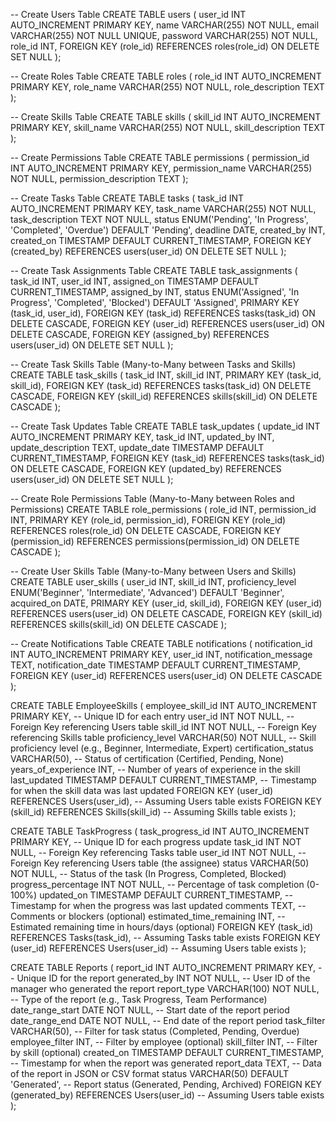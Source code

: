 -- Create Users Table
CREATE TABLE users (
    user_id INT AUTO_INCREMENT PRIMARY KEY,
    name VARCHAR(255) NOT NULL,
    email VARCHAR(255) NOT NULL UNIQUE,
    password VARCHAR(255) NOT NULL,
    role_id INT,
    FOREIGN KEY (role_id) REFERENCES roles(role_id) ON DELETE SET NULL
);

-- Create Roles Table
CREATE TABLE roles (
    role_id INT AUTO_INCREMENT PRIMARY KEY,
    role_name VARCHAR(255) NOT NULL,
    role_description TEXT
);

-- Create Skills Table
CREATE TABLE skills (
    skill_id INT AUTO_INCREMENT PRIMARY KEY,
    skill_name VARCHAR(255) NOT NULL,
    skill_description TEXT
);

-- Create Permissions Table
CREATE TABLE permissions (
    permission_id INT AUTO_INCREMENT PRIMARY KEY,
    permission_name VARCHAR(255) NOT NULL,
    permission_description TEXT
);

-- Create Tasks Table
CREATE TABLE tasks (
    task_id INT AUTO_INCREMENT PRIMARY KEY,
    task_name VARCHAR(255) NOT NULL,
    task_description TEXT NOT NULL,
    status ENUM('Pending', 'In Progress', 'Completed', 'Overdue') DEFAULT 'Pending',
    deadline DATE,
    created_by INT,
    created_on TIMESTAMP DEFAULT CURRENT_TIMESTAMP,
    FOREIGN KEY (created_by) REFERENCES users(user_id) ON DELETE SET NULL
);

-- Create Task Assignments Table
CREATE TABLE task_assignments (
    task_id INT,
    user_id INT,
    assigned_on TIMESTAMP DEFAULT CURRENT_TIMESTAMP,
    assigned_by INT,
    status ENUM('Assigned', 'In Progress', 'Completed', 'Blocked') DEFAULT 'Assigned',
    PRIMARY KEY (task_id, user_id),
    FOREIGN KEY (task_id) REFERENCES tasks(task_id) ON DELETE CASCADE,
    FOREIGN KEY (user_id) REFERENCES users(user_id) ON DELETE CASCADE,
    FOREIGN KEY (assigned_by) REFERENCES users(user_id) ON DELETE SET NULL
);

-- Create Task Skills Table (Many-to-Many between Tasks and Skills)
CREATE TABLE task_skills (
    task_id INT,
    skill_id INT,
    PRIMARY KEY (task_id, skill_id),
    FOREIGN KEY (task_id) REFERENCES tasks(task_id) ON DELETE CASCADE,
    FOREIGN KEY (skill_id) REFERENCES skills(skill_id) ON DELETE CASCADE
);

-- Create Task Updates Table
CREATE TABLE task_updates (
    update_id INT AUTO_INCREMENT PRIMARY KEY,
    task_id INT,
    updated_by INT,
    update_description TEXT,
    update_date TIMESTAMP DEFAULT CURRENT_TIMESTAMP,
    FOREIGN KEY (task_id) REFERENCES tasks(task_id) ON DELETE CASCADE,
    FOREIGN KEY (updated_by) REFERENCES users(user_id) ON DELETE SET NULL
);

-- Create Role Permissions Table (Many-to-Many between Roles and Permissions)
CREATE TABLE role_permissions (
    role_id INT,
    permission_id INT,
    PRIMARY KEY (role_id, permission_id),
    FOREIGN KEY (role_id) REFERENCES roles(role_id) ON DELETE CASCADE,
    FOREIGN KEY (permission_id) REFERENCES permissions(permission_id) ON DELETE CASCADE
);

-- Create User Skills Table (Many-to-Many between Users and Skills)
CREATE TABLE user_skills (
    user_id INT,
    skill_id INT,
    proficiency_level ENUM('Beginner', 'Intermediate', 'Advanced') DEFAULT 'Beginner',
    acquired_on DATE,
    PRIMARY KEY (user_id, skill_id),
    FOREIGN KEY (user_id) REFERENCES users(user_id) ON DELETE CASCADE,
    FOREIGN KEY (skill_id) REFERENCES skills(skill_id) ON DELETE CASCADE
);

-- Create Notifications Table
CREATE TABLE notifications (
    notification_id INT AUTO_INCREMENT PRIMARY KEY,
    user_id INT,
    notification_message TEXT,
    notification_date TIMESTAMP DEFAULT CURRENT_TIMESTAMP,
    FOREIGN KEY (user_id) REFERENCES users(user_id) ON DELETE CASCADE
);


CREATE TABLE EmployeeSkills (
    employee_skill_id INT AUTO_INCREMENT PRIMARY KEY,   -- Unique ID for each entry
    user_id INT NOT NULL,                                -- Foreign Key referencing Users table
    skill_id INT NOT NULL,                               -- Foreign Key referencing Skills table
    proficiency_level VARCHAR(50) NOT NULL,              -- Skill proficiency level (e.g., Beginner, Intermediate, Expert)
    certification_status VARCHAR(50),                    -- Status of certification (Certified, Pending, None)
    years_of_experience INT,                             -- Number of years of experience in the skill
    last_updated TIMESTAMP DEFAULT CURRENT_TIMESTAMP,    -- Timestamp for when the skill data was last updated
    FOREIGN KEY (user_id) REFERENCES Users(user_id),    -- Assuming Users table exists
    FOREIGN KEY (skill_id) REFERENCES Skills(skill_id)  -- Assuming Skills table exists
);


CREATE TABLE TaskProgress (
    task_progress_id INT AUTO_INCREMENT PRIMARY KEY,    -- Unique ID for each progress update
    task_id INT NOT NULL,                                -- Foreign Key referencing Tasks table
    user_id INT NOT NULL,                                -- Foreign Key referencing Users table (the assignee)
    status VARCHAR(50) NOT NULL,                         -- Status of the task (In Progress, Completed, Blocked)
    progress_percentage INT NOT NULL,                    -- Percentage of task completion (0-100%)
    updated_on TIMESTAMP DEFAULT CURRENT_TIMESTAMP,      -- Timestamp for when the progress was last updated
    comments TEXT,                                       -- Comments or blockers (optional)
    estimated_time_remaining INT,                        -- Estimated remaining time in hours/days (optional)
    FOREIGN KEY (task_id) REFERENCES Tasks(task_id),    -- Assuming Tasks table exists
    FOREIGN KEY (user_id) REFERENCES Users(user_id)     -- Assuming Users table exists
);


CREATE TABLE Reports (
    report_id INT AUTO_INCREMENT PRIMARY KEY,           -- Unique ID for the report
    generated_by INT NOT NULL,                           -- User ID of the manager who generated the report
    report_type VARCHAR(100) NOT NULL,                   -- Type of the report (e.g., Task Progress, Team Performance)
    date_range_start DATE NOT NULL,                      -- Start date of the report period
    date_range_end DATE NOT NULL,                        -- End date of the report period
    task_filter VARCHAR(50),                             -- Filter for task status (Completed, Pending, Overdue)
    employee_filter INT,                                 -- Filter by employee (optional)
    skill_filter INT,                                    -- Filter by skill (optional)
    created_on TIMESTAMP DEFAULT CURRENT_TIMESTAMP,      -- Timestamp for when the report was generated
    report_data TEXT,                                    -- Data of the report in JSON or CSV format
    status VARCHAR(50) DEFAULT 'Generated',              -- Report status (Generated, Pending, Archived)
    FOREIGN KEY (generated_by) REFERENCES Users(user_id) -- Assuming Users table exists
);

